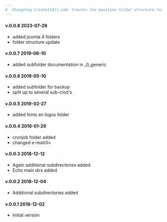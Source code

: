 ```yaml
---
#  Changelog CreateItAll.cmd: Creates the baseline folder structure for website projects in current directory
---
```

<h4>v.0.0.8 2023-07-28</h4>
<ul>
<li>added joomla 4 folders</li>
<li>folder structure update</li>
</ul>

<h4>v.0.0.7 2019-06-10</h4>
<ul>
<li>added subfolder documentation in _0_generic</li>
</ul>

<h4>v.0.0.6 2019-05-10</h4>
<ul>
<li>added subfolder for backup</li>
<li>split up to several sub-cmd's</li>
</ul>

<h4>v.0.0.5 2019-02-27</h4>
<ul>
<li>added fonts en logos folder</li>
</ul>

<h4>v.0.0.4 2019-01-29</h4>
<ul>
<li>cronjob folder added</li>
<li>changed e-mail/li>
</ul>

<h4>v.0.0.3 2018-12-12</h4>
<ul>
<li>Again additional subdirectories added</li>
<li>Echo main dirs added</li>
</ul>

<h4>v.0.0.2 2018-12-04</h4>
<ul>
<li>Additional subdirectories added</li>
</ul>

<h4>v.0.0.1 2018-12-02</h4>
<ul>
<li>Initial version</li>
</ul>
